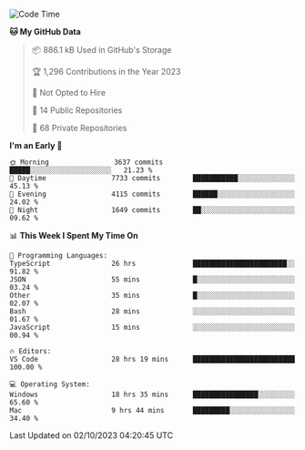 <!--START_SECTION:waka-->
![Code Time](http://img.shields.io/badge/Code%20Time-4%2C671%20hrs%2050%20mins-blue)

**🐱 My GitHub Data** 

> 📦 886.1 kB Used in GitHub's Storage 
 > 
> 🏆 1,296 Contributions in the Year 2023
 > 
> 🚫 Not Opted to Hire
 > 
> 📜 14 Public Repositories 
 > 
> 🔑 68 Private Repositories 
 > 
**I'm an Early 🐤** 

```text
🌞 Morning                3637 commits        █████░░░░░░░░░░░░░░░░░░░░   21.23 % 
🌆 Daytime                7733 commits        ███████████░░░░░░░░░░░░░░   45.13 % 
🌃 Evening                4115 commits        ██████░░░░░░░░░░░░░░░░░░░   24.02 % 
🌙 Night                  1649 commits        ██░░░░░░░░░░░░░░░░░░░░░░░   09.62 % 
```


📊 **This Week I Spent My Time On** 

```text
💬 Programming Languages: 
TypeScript               26 hrs              ███████████████████████░░   91.82 % 
JSON                     55 mins             █░░░░░░░░░░░░░░░░░░░░░░░░   03.24 % 
Other                    35 mins             █░░░░░░░░░░░░░░░░░░░░░░░░   02.07 % 
Bash                     28 mins             ░░░░░░░░░░░░░░░░░░░░░░░░░   01.67 % 
JavaScript               15 mins             ░░░░░░░░░░░░░░░░░░░░░░░░░   00.94 % 

🔥 Editors: 
VS Code                  28 hrs 19 mins      █████████████████████████   100.00 % 

💻 Operating System: 
Windows                  18 hrs 35 mins      ████████████████░░░░░░░░░   65.60 % 
Mac                      9 hrs 44 mins       █████████░░░░░░░░░░░░░░░░   34.40 % 
```


 Last Updated on 02/10/2023 04:20:45 UTC
<!--END_SECTION:waka-->

